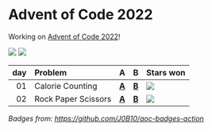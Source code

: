 # Advent of Code 2022

Working on [Advent of Code 2022](https://adventofcode.com/2022/)!

![](https://img.shields.io/badge/stars%20⭐-4-yellow) ![](https://img.shields.io/badge/days%20completed-2-red)

| day | Problem             | A                        | B                        | Stars won                                            |
|----:|:--------------------|:-------------------------|:-------------------------|:-----------------------------------------------------|
|  01 | Calorie Counting    | [**A**](day01a/main.go) | [**B**](day01b/main.go) | ![](https://img.shields.io/badge/stars%20⭐-2-yellow) |
|  02 | Rock Paper Scissors | [**A**](day02a/main.go) | [**B**](day02b/main.go) | ![](https://img.shields.io/badge/stars%20⭐-2-yellow) |

*Badges from: https://github.com/J0B10/aoc-badges-action*